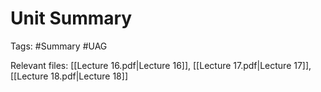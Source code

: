# Unit Summary
Tags: #Summary #UAG

Relevant files: [[Lecture 16.pdf|Lecture 16]], [[Lecture 17.pdf|Lecture 17]], [[Lecture 18.pdf|Lecture 18]]
